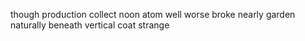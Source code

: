 though production collect noon atom well worse broke nearly garden naturally beneath vertical coat strange